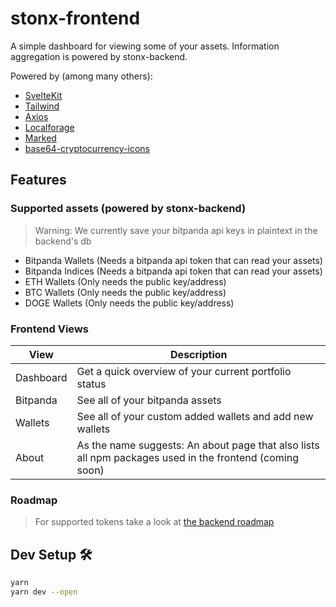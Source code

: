 # stonx-frontend

A simple dashboard for viewing some of your assets.
Information aggregation is powered by stonx-backend.

Powered by (among many others):
* [SvelteKit](https://kit.svelte.dev/)
* [Tailwind](https://tailwindcss.com/)
* [Axios](https://axios-http.com/)
* [Localforage](https://localforage.github.io/localForage/)
* [Marked](https://marked.js.org/)
* [base64-cryptocurrency-icons](https://github.com/onramper/small-open-datasets/tree/master/base64-cryptocurrency-icons#readme)

## Features
### Supported assets (powered by stonx-backend)
> Warning: We currently save your bitpanda api keys in plaintext in the backend's db
* Bitpanda Wallets (Needs a bitpanda api token that can read your assets)
* Bitpanda Indices (Needs a bitpanda api token that can read your assets)
* ETH Wallets (Only needs the public key/address)
* BTC Wallets (Only needs the public key/address)
* DOGE Wallets (Only needs the public key/address)

### Frontend Views
| View | Description |
| - | - |
| Dashboard | Get a quick overview of your current portfolio status |
| Bitpanda | See all of your bitpanda assets |
| Wallets | See all of your custom added wallets and add new wallets |
| About | As the name suggests: An about page that also lists all npm packages used in the frontend (coming soon) |

### Roadmap
> For supported tokens take a look at [the backend roadmap](https://github.com/Niggl1999/stonx-backend#reamde)

## Dev Setup 🛠
```bash
yarn
yarn dev --open
```